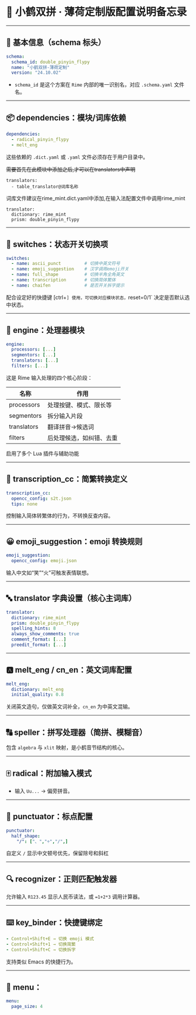 # 🧠 小鹤双拼 · 薄荷定制版配置说明备忘录

---

## 📌 基本信息（schema 标头）

```yaml
schema:
  schema_id: double_pinyin_flypy
  name: "小鹤双拼-薄荷定制"
  version: "24.10.02"
```
- `schema_id` 是这个方案在 `Rime` 内部的唯一识别名，对应 `.schema.yaml` 文件名。

---

## 📦 dependencies：模块/词库依赖

```yaml
dependencies:
  - radical_pinyin_flypy
  - melt_eng
```

这些依赖的 `.dict.yaml` 或 `.yaml` 文件必须存在于用户目录中。

~~需要首先在此模块中添加之后,才可以在translators中声明~~

```
translators:
  - table_translator@词库名称
```
词库文件建议在rime_mint.dict.yaml中添加,在输入法配置文件中调用rime_mint

```
translator:
  dictionary: rime_mint
  prism: double_pinyin_flypy
```

---

## 🧲 switches：状态开关切换项

```yaml
switches:
  - name: ascii_punct         # 切换中英文符号
  - name: emoji_suggestion    # 汉字调用emoji开关
  - name: full_shape          # 切换半角全角英文
  - name: transcription       # 切换简体繁体
  - name: chaifen             # 是否开关拆字提示
```

配合设定好的快捷键 [ctrl+`] 使用，可切换对应模块状态，`reset=0/1` 决定是否默认选中状态。

---

## 🧠 engine：处理器模块

```yaml
engine:
  processors: [...]
  segmentors: [...]
  translators: [...]
  filters: [...]
```

这是 Rime 输入处理的四个核心阶段：

| 名称       | 作用                    |
|------------|-------------------------|
| processors | 处理按键、模式、限长等 |
| segmentors | 拆分输入片段            |
| translators| 翻译拼音→候选词         |
| filters    | 后处理候选，如纠错、去重 |

启用了多个 Lua 插件与辅助功能

---

## 🔁 transcription_cc：简繁转换定义

```yaml
transcription_cc:
  opencc_config: s2t.json
  tips: none
```

控制输入简体转繁体的行为，不转换反查内容。

---

## 😀 emoji_suggestion：emoji 转换规则

```yaml
emoji_suggestion:
  opencc_config: emoji.json
```

输入中文如“笑”“火”可触发表情联想。

---

## 🔤 translator 字典设置（核心主词库）

```yaml
translator:
  dictionary: rime_mint
  prism: double_pinyin_flypy
  spelling_hints: 8
  always_show_comments: true
  comment_format: [...]
  preedit_format: [...]
```

---

## 🅰️ melt_eng / cn_en：英文词库配置

```yaml
melt_eng:
  dictionary: melt_eng
  initial_quality: 0.8
```

关闭英文造句，仅做英文词补全，`cn_en` 为中英文混输。

---

## 🔠 speller：拼写处理器（简拼、模糊音）

包含 `algebra` 与 `xlit` 映射，是小鹤音节结构的核心。

---

## 🀄 radical：附加输入模式

- 输入 `Uu...` → 偏旁拼音。

---

## 🧮 punctuator：标点配置

```yaml
punctuator:
  half_shape:
    "/": ["、","÷","/",]
```

自定义 `/` 显示中文顿号优先，保留除号和斜杠

---

## 🔍 recognizer：正则匹配触发器

允许输入 `R123.45` 显示人民币读法，或 `=1+2*3` 调用计算器。

---

## ⌨️ key_binder：快捷键绑定

```yaml
- Control+Shift+E → 切换 emoji 模式  
- Control+Shift+1 → 切换简繁  
- Control+Shift+C → 切换拆字
```

支持类似 Emacs 的快捷行为。

---

## 📜 menu：

```yaml
menu:
  page_size: 4
```